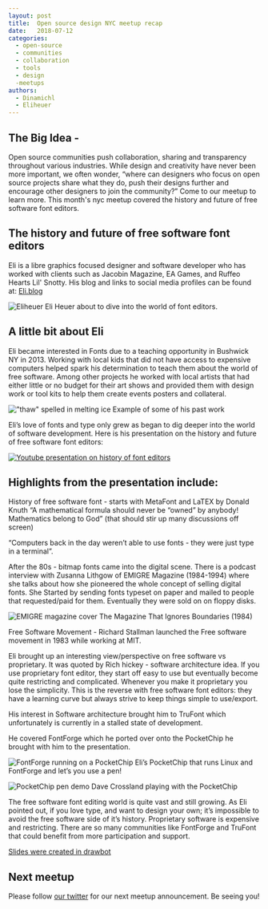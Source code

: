 ```yaml
---
layout: post
title:  Open source design NYC meetup recap
date:   2018-07-12
categories:
  - open-source
  - communities
  - collaboration
  - tools
  - design
  -meetups
authors:
  - Dinamichl
  - Eliheuer
---
```


## The Big Idea -
Open source communities push collaboration, sharing and transparency throughout various industries. While design and creativity have never been more important, we often wonder, “where can designers who focus on open source projects share what they do, push their designs further and encourage other designers to join the community?” Come to our meetup to learn more. This month's nyc meetup covered the history and future of free software font editors.


##  The history and future of free software font editors
Eli is a libre graphics focused designer and software developer who has worked with clients such as Jacobin Magazine, EA Games, and Ruffeo Hearts Lil' Snotty. His blog and links to social media profiles can be found at: [Eli.blog](https://elih.blog)


![Eliheuer](/images/articles/nyc_IMG_2470.jpg)
Eli Heuer about to dive into the world of font editors.

##  A little bit about Eli
Eli became interested in Fonts due to a teaching opportunity in Bushwick NY in 2013. Working with local kids that did not have access to expensive computers helped spark his determination to teach them about the world of  free software.  Among other projects he worked with local artists that had either little or no budget for their art shows and provided them with design work or tool kits to help them create events posters and collateral.

!["thaw" spelled in melting ice](/images/articles/nyc_thaw.png)
Example of some of his past work

Eli’s love of fonts and type only grew as began to dig deeper into the world of software development. Here is his presentation on the history and future of free software font editors:

[![Youtube presentation on history of font editors](/images/articles/nyc_youtube.png)](https://www.youtube.com/watch?v=5GrlPIHN57Y)

##  Highlights from the presentation include:

 History of free software font - starts with  MetaFont and LaTEX by Donald Knuth  “A mathematical formula should never be “owned” by anybody! Mathematics belong to God” (that should stir up many discussions off screen)

 “Computers back in the day weren’t able to use fonts - they were just type in a terminal”.

 After the 80s - bitmap fonts came into the digital scene.
 There is a podcast interview  with Zusanna Lithgow of EMIGRE Magazine (1984-1994)  where she talks about how she pioneered the whole concept of selling digital fonts. She Started by sending fonts typeset on paper and mailed to people that requested/paid for them. Eventually they were sold on on floppy disks.

![EMIGRE magazine cover](/images/articles/nyc_Emigre1Cover.png)
 The Magazine That Ignores Boundaries (1984)


 Free Software Movement - Richard Stallman  launched the Free software movement in 1983 while working at MIT.

 Eli brought up an interesting view/perspective on free software vs proprietary. It was quoted by Rich hickey - software architecture idea.  If you use proprietary font editor, they start off easy to use but eventually become quite restricting and complicated.  Whenever you make it proprietary you lose the simplicity.  This is the reverse with free software font editors: they have a learning curve but always strive to keep things simple to use/export.

 His interest in Software architecture brought him to TruFont which unfortunately is currently in a stalled state of development.

 He covered FontForge which he ported over onto the PocketChip  he brought with him to the presentation.

![FontForge running on a PocketChip](/images/articles/nyc_fontforge_chip.jpg)
Eli’s PocketChip that runs Linux and FontForge and let’s you use a pen!

![PocketChip pen demo](/images/articles/nyc_IMG_2479.jpg)
 Dave Crossland playing with the PocketChip


 The free software font editing world is quite vast and still growing. As Eli pointed out, if you love type, and want to design your own; it’s impossible to avoid the free software side of it’s history. Proprietary software is expensive and restricting. There are so many communities like FontForge and TruFont that could benefit from more participation and support.  


 [Slides were created in drawbot](https://github.com/eliheuer/osd-nyc-talk)


## Next meetup
Please follow [our twitter](https://twitter.com/opensrcdesign) for our next meetup announcement. Be seeing you!
